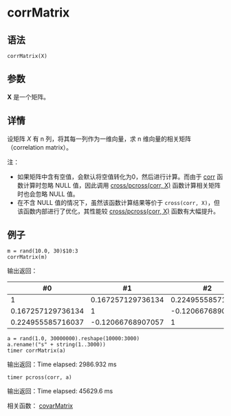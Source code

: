 # corrMatrix

## 语法

`corrMatrix(X)`

## 参数

**X** 是一个矩阵。

## 详情

设矩阵 *X* 有 n 列，将其每一列作为一维向量，求 n 维向量的相关矩阵（correlation
matrix）。

注：

* 如果矩阵中含有空值，会默认将空值转化为0，然后进行计算。而由于 [corr](corr.html) 函数计算时忽略 NULL 值，因此调用 [cross/pcross(corr, X)](../ho_funcs/cross.html)
  函数计算相关矩阵时也会忽略 NULL 值。
* 在不含 NULL 值的情况下，虽然该函数计算结果等价于 `cross(corr,
  X)`，但该函数内部进行了优化，其性能较 [cross/pcross(corr, X)](../ho_funcs/cross.html) 函数有大幅提升。

## 例子

```
m = rand(10.0, 30)$10:3
corrMatrix(m)
```

输出返回：

| #0 | #1 | #2 |
| --- | --- | --- |
| 1 | 0.167257129736134 | 0.224955585716037 |
| 0.167257129736134 | 1 | -0.12066768907057 |
| 0.224955585716037 | -0.12066768907057 | 1 |

```
a = rand(1.0, 30000000).reshape(10000:3000)
a.rename!("s" + string(1..3000))
timer corrMatrix(a)
```

输出返回：Time elapsed: 2986.932 ms

```
timer pcross(corr, a)
```

输出返回：Time elapsed: 45629.6 ms

相关函数： [covarMatrix](covarMatrix.html)

